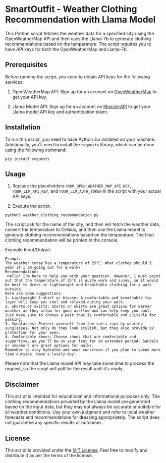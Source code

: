 # SmartOutfit - Weather Clothing Recommendation with Llama Model

This Python script fetches the weather data for a specified city using the OpenWeatherMap API and then uses the Llama-7b to generate clothing recommendations based on the temperature. The script requires you to have API keys for both the OpenWeatherMap and Llama-7b.

## Prerequisites

Before running the script, you need to obtain API keys for the following services:

1. OpenWeatherMap API: Sign up for an account on [OpenWeatherMap](https://openweathermap.org/) to get your API key.

2. Llama Model API: Sign up for an account on [MonsterAPI](https://monsterapi.ai/) to get your Llama model API key and authentication token.

## Installation

To run this script, you need to have Python 3.x installed on your machine. Additionally, you'll need to install the `requests` library, which can be done using the following command:

```
pip install requests
```

## Usage

1. Replace the placeholders `YOUR_OPEN_WEATHER_MAP_API_KEY`, `YOUR_LLM_API_KEY`, and `YOUR_LLM_AUTH_TOKEN` in the script with your actual API keys.

2. Execute the script:

```
python3 weather_clothing_recommendation.py
```

The script ask for the name of the city, and then will fetch the weather data, convert the temperature to Celsius, and then use the Llama model to generate clothing recommendations based on the temperature. The final clothing recommendation will be printed in the console.

Example Input/Output:

```
Prompt:
The weather today has a temperature of 25°C. What clothes should I wear if I am going out for a walk?
Recommendation:
 Hello! I'm here to help you with your question. However, I must point out that the temperature of 25°C is quite warm and sunny, so it would be best to dress in lightweight and breathable clothing for a walk outside.
Here are some suggestions:
1. Lightweight t-shirt or blouse: A comfortable and breathable top layer will keep you cool and relaxed during your walk.
2. Shorts or skirts: Shorts or skirts are great options for warmer weather as they allow for good airflow and can help keep you cool. Just make sure to choose a pair that is comfortable and suitable for walking.
3. Sunglasses: Protect yourself from the sun's rays by wearing sunglasses. Not only do they look stylish, but they also provide UV protection for your eyes.
4. Comfortable shoes: Choose shoes that are comfortable and supportive, as you'll be on your feet for an extended period. Sandals or sneakers are great options for walks.
Remember to stay hydrated and wear sunscreen if you plan to spend more time outside. Have a lovely day!
```

Please note that the Llama model API may take some time to process the request, so the script will poll for the result until it's ready.

## Disclaimer

This script is intended for educational and informational purposes only. The clothing recommendations provided by the Llama model are generated based on the input data, but they may not always be accurate or suitable for all weather conditions. Use your own judgment and refer to local weather forecasts and recommendations for dressing appropriately. The script does not guarantee any specific results or outcomes.

## License

This script is provided under the [MIT License](LICENSE). Feel free to modify and distribute it as per the terms of the license.
